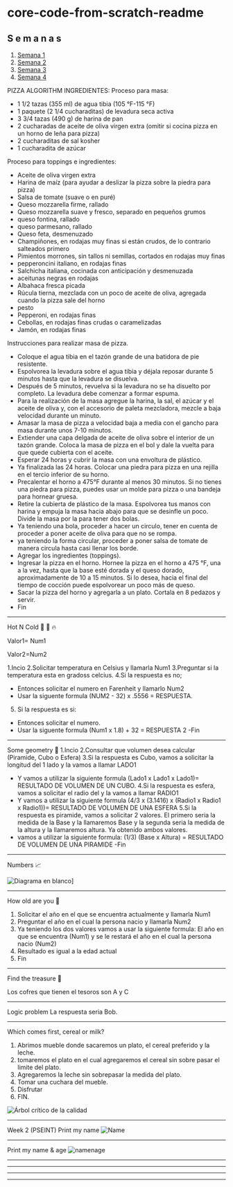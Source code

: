# core-code-from-scratch-readme
## S e m a n a s

1. [Semana 1](./weeks/w00)
2. [Semana 2](./weeks/w01)
3. [Semana 3](./weeks/w02)
4. [Semana 4](./weeks/w03)

PIZZA ALGORITHM
INGREDIENTES:
Proceso para masa:

- 1 1/2 tazas (355 ml) de agua tibia (105 °F-115 °F)
- 1 paquete (2 1/4 cucharaditas) de levadura seca activa
- 3 3/4 tazas (490 g) de harina de pan
- 2 cucharadas de aceite de oliva virgen extra (omitir si cocina pizza en un horno de leña para pizza)
- 2 cucharaditas de sal kosher
- 1 cucharadita de azúcar

Proceso para toppings e ingredientes:

- Aceite de oliva virgen extra
- Harina de maíz (para ayudar a deslizar la pizza sobre la piedra para pizza)
- Salsa de tomate (suave o en puré)
- Queso mozzarella firme, rallado
- Queso mozzarella suave y fresco, separado en pequeños grumos
- queso fontina, rallado
- queso parmesano, rallado
- Queso feta, desmenuzado
- Champiñones, en rodajas muy finas si están crudos, de lo contrario salteados primero
- Pimientos morrones, sin tallos ni semillas, cortados en rodajas muy finas
- pepperoncini italiano, en rodajas finas
- Salchicha italiana, cocinada con anticipación y desmenuzada
- aceitunas negras en rodajas
- Albahaca fresca picada
- Rúcula tierna, mezclada con un poco de aceite de oliva, agregada cuando la pizza sale del horno
- pesto
- Pepperoni, en rodajas finas
- Cebollas, en rodajas finas crudas o caramelizadas
- Jamón, en rodajas finas

Instrucciones para realizar masa de pizza.
- Coloque el agua tibia en el tazón grande de una batidora de pie resistente. 
- Espolvorea la levadura sobre el agua tibia y déjala reposar durante 5 minutos hasta que la levadura se disuelva.
- Después de 5 minutos, revuelva si la levadura no se ha disuelto por completo. La levadura debe comenzar a formar espuma.
- Para la realización de la masa agregue la harina, la sal, el azúcar y el aceite de oliva y, con el accesorio de paleta mezcladora, mezcle a baja velocidad durante un minuto.
- Amasar la masa de pizza a velocidad baja a media con el gancho para masa durante unos 7-10 minutos.
- Extiender una capa delgada de aceite de oliva sobre el interior de un tazón grande. Coloca la masa de pizza en el bol y dale la vuelta para que quede cubierta con el aceite.
- Esperar 24 horas y cubrir la masa con una envoltura de plástico.
- Ya finalizada las 24 horas. Colocar una piedra para pizza en una rejilla en el tercio inferior de su horno. 
- Precalentar el horno a 475°F durante al menos 30 minutos. Si no tienes una piedra para pizza, puedes usar un molde para pizza o una bandeja para hornear gruesa.
- Retire la cubierta de plástico de la masa. Espolvorea tus manos con harina y empuja la masa hacia abajo para que se desinfle un poco. Divide la masa por la para tener dos bolas.
- Ya teniendo una bola, proceder a hacer un circulo, tener en cuenta de proceder a poner aceite de oliva para que no se rompa.
- ya teniendo la forma circular, proceder a poner salsa de tomate de manera circula hasta casi llenar los borde.
- Agregar los ingredientes (toppings).
- Ingresar la pizza en el horno. Hornee la pizza en el horno a 475 °F, una a la vez, hasta que la base esté dorada y el queso dorado, aproximadamente de 10 a 15 minutos. Si lo desea, hacia el final del tiempo de cocción puede espolvorear un poco más de queso.
- Sacar la pizza del horno y agregarla a un plato. Cortala en 8 pedazos y servir. 
- Fin
________________________________________________________________________________________
Hot N Cold 🤒 🧊 🔥

Valor1= Num1

Valor2=Num2

1.Incio
2.Solicitar temperatura en Celsius y llamarla Num1
3.Preguntar si la temperatura esta en gradoss celcius.
4.Si la respuesta es no;
- Entonces solicitar el numero en Farenheit y llamarlo Num2
- Usar la siguente formula (NUM2 - 32) x .5556 = RESPUESTA.
5. Si la respuesta es si:
- Entonces solicitar el numero.
- Usar la siguente formula (Num1 x 1.8) + 32 = RESPUESTA 2
-Fin
________________________________________________________________________________________
Some geometry 📐
1.Incio
2.Consultar que volumen desea calcular (Piramide, Cubo o Esfera)
3.Si la respuesta es Cubo, vamos a solicitar la longitud del 1 lado y la vamos a llamar LADO1
 - Y vamos a utilizar la siguiente formula (Lado1 x Lado1 x  Lado1)= RESULTADO DE VOLUMEN DE UN CUBO.
4.Si la respuesta es esfera, vamos a solicitar el radio del y la vamos a llamar RADIO1
 - Y vamos a utilizar la siguiente formula (4/3  x (3.1416) x (Radio1 x Radio1 x Radio1))= RESULTADO DE VOLUMEN DE UNA ESFERA
5.Si la respuesta es piramide, vamos a solicitar 2 valores. El primero seria la medida de la Base y la llamaremos Base y la segunda seria la medida de la altura y la llamaremos altura. Ya obtenido ambos valores.
 - vamos a utilizar la siguiente formula: (1/3) (Base x Altura) = RESULTADO DE VOLUMEN DE UNA PIRAMIDE
-Fin
____________________________________________________________________________________________
Numbers 📈

![Diagrama en blanco](https://user-images.githubusercontent.com/116528251/204395555-260fe635-56f1-45b1-86b5-476bd11f338e.jpeg)]
____________________________________________________________________________________________
How old are you 👴

1. Solicitar el año en el que se encuentra actualmente y llamarla Num1
2. Preguntar el año en el cual la persona nacio y llamarla Num2
3. Ya teniendo los dos valores vamos a usar la siguiente formula: El año en que se encuentra (Num1) y se le restará el año en el cual la persona nacio (Num2)
4. Resultado es igual a la edad actual
5. Fin
______________________________________________________________________________________________
Find the treasure 👑

Los cofres que tienen el tesoros son A y C
______________________________________________________________________________________________
Logic problem
La respuesta seria Bob.
______________________________________________________________________________________________
Which comes first, cereal or milk?
1. Abrimos mueble donde sacaremos un plato, el cereal preferido y la leche.
2. tomaremos el plato en el cual agregaremos el cereal sin sobre pasar el limite del plato.
3. Agregaremos la leche sin sobrepasar la medida del plato.
4. Tomar una cuchara del mueble.
5. Disfrutar
6. FIN.

![Árbol crítico de la calidad](https://user-images.githubusercontent.com/116528251/204682643-72b72aa9-33e2-451b-9b7c-0a52bbab0062.png)
______________________________________________________________________________________________
Week 2 (PSEINT)
Print my name
![Name](https://user-images.githubusercontent.com/116528251/205516405-cb4f074f-cd67-4ad5-bda9-5b44b0d772eb.jpg)
______________________________________________________________________________________________
Print my name & age
![namenage](https://user-images.githubusercontent.com/116528251/205517915-7d01705e-ca0f-476c-9d0c-4c34304a74b1.jpg)
______________________________________________________________________________________________
______________________________________________________________________________________________
______________________________________________________________________________________________
______________________________________________________________________________________________
